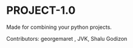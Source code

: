 # PROJECT-1.0

Made for combining your python projects.

Contributors:
georgemaret ,
JVK,
 Shalu 
Godizon


